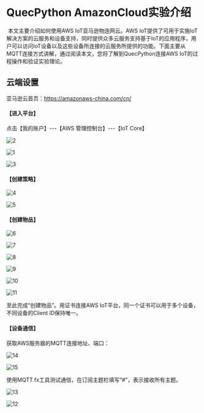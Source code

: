 # QuecPython AmazonCloud实验介绍

​		本文主要介绍如何使用AWS IoT亚马逊物连网云。AWS IoT提供了可用于实施IoT解决方案的云服务和设备支持，同时提供众多云服务支持基于IoT的应用程序，用户可以访问IoT设备以及这些设备所连接的云服务所提供的功能。下面主要从MQTT连接方式讲解，通过阅读本文，您将了解到QuecPython连接AWS IoT的过程操作和验证实验理论。



## 云端设置

亚马逊云首页：https://amazonaws-china.com/cn/

#### 【进入平台】

点击【我的账户】---【AWS 管理控制台】---【IoT Core】

![2](media/2.png)

![1](media/1.png)

![3](media/3.png)

#### 【创建策略】

![4](media/4.png)

![5](media/5.png)

#### 【创建物品】

![6](media/6.png)

![7](media/7.png)

![8](media/8.png)

![9](media/9.png)

![10](media/10.png)

![11](media/11.png)

至此完成“创建物品”。用证书连接AWS IoT平台，同一个证书可以用于多个设备，不同设备的Client ID保持唯一。



#### 【设备通信】

获取AWS服务器的MQTT连接地址、端口：

![14](media/14.png)

![15](media/15.png)

使用MQTT.fx工具测试通信，在订阅主题栏填写“#”，表示接收所有主题。

![13](media/13.png)

![12](media/12.png)

 


